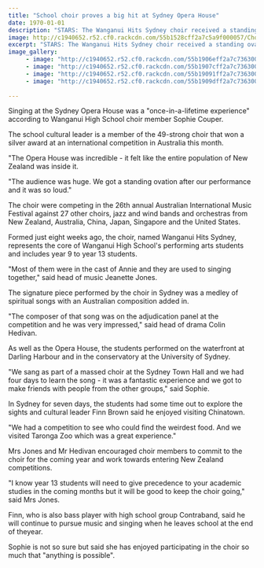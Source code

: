 ```yaml
---
title: "School choir proves a big hit at Sydney Opera House"
date: 1970-01-01
description: "STARS: The Wanganui Hits Sydney choir received a standing ovation at the Sydney Opera House, from Wanganui Chronicle article on 24/7/15..."
image: http://c1940652.r52.cf0.rackcdn.com/55b1528cff2a7c5a9f000057/Choir-at-Sydney-Opera-Hse.-24.7.gif
excerpt: "STARS: The Wanganui Hits Sydney choir received a standing ovation at the Sydney Opera House, from Wanganui Chronicle article on 24/7/15..."
image_gallery:
     - image: "http://c1940652.r52.cf0.rackcdn.com/55b1906eff2a7c7363000038/Choir-close-up-sydney-july-2015.gif"
     - image: "http://c1940652.r52.cf0.rackcdn.com/55b1907cff2a7c736300003a/Choir-close-up-no-2-sydney-july-2015.gif"
     - image: "http://c1940652.r52.cf0.rackcdn.com/55b19091ff2a7c736300003c/Choir-distant-sydney-july-2015.gif"
     - image: "http://c1940652.r52.cf0.rackcdn.com/55b1909dff2a7c736300003e/Choir-distant-hands-raised-sydney-july-2015.gif"
    
---
```


<p>Singing at the Sydney Opera House was a "once-in-a-lifetime experience" according to Wanganui High School choir member Sophie Couper.</p>
<p>The school cultural leader is a member of the 49-strong choir that won a silver award at an international competition in Australia this month.</p>
<p>"The Opera House was incredible - it felt like the entire population of New Zealand was inside it.</p>
<p>"The audience was huge. We got a standing ovation after our performance and it was so loud."</p>
<p>The choir were competing in the 26th annual Australian International Music Festival against 27 other choirs, jazz and wind bands and orchestras from New Zealand, Australia, China, Japan, Singapore and the United States.</p>
<p>Formed just eight weeks ago, the choir, named Wanganui Hits Sydney, represents the core of Wanganui High School's performing arts students and includes year 9 to year 13 students.</p>
<p>"Most of them were in the cast of Annie and they are used to singing together," said head of music Jeanette Jones.</p>
<p>The signature piece performed by the choir in Sydney was a medley of spiritual songs with an Australian composition added in.</p>
<p>"The composer of that song was on the adjudication panel at the competition and he was very impressed," said head of drama Colin Hedivan.</p>
<p>As well as the Opera House, the students performed on the waterfront at Darling Harbour and in the conservatory at the University of Sydney.</p>
<p>"We sang as part of a massed choir at the Sydney Town Hall and we had four days to learn the song - it was a fantastic experience and we got to make friends with people from the other groups," said Sophie.</p>
<p>In Sydney for seven days, the students had some time out to explore the sights and cultural leader Finn Brown said he enjoyed visiting Chinatown.</p>
<p>"We had a competition to see who could find the weirdest food. And we visited Taronga Zoo which was a great experience."</p>
<p>Mrs Jones and Mr Hedivan encouraged choir members to commit to the choir for the coming year and work towards entering New Zealand competitions.</p>
<p>"I know year 13 students will need to give precedence to your academic studies in the coming months but it will be good to keep the choir going," said Mrs Jones.</p>
<p>Finn, who is also bass player with high school group Contraband, said he will continue to pursue music and singing when he leaves school at the end of theyear.</p>
<p>Sophie is not so sure but said she has enjoyed participating in the choir so much that "anything is possible".</p>

